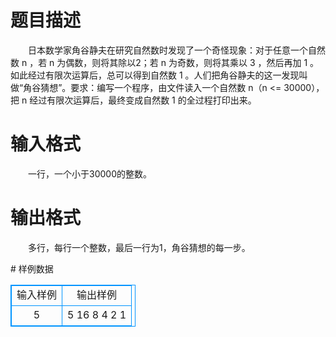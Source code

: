 # 

 
 # 题目描述 
<p>
　　日本数学家角谷静夫在研究自然数时发现了一个奇怪现象：对于任意一个自然数 n ，若 n 为偶数，则将其除以2；若 n 为奇数，则将其乘以 3 ，然后再加 1 。如此经过有限次运算后，总可以得到自然数 1 。人们把角谷静夫的这一发现叫做“角谷猜想”。要求：编写一个程序，由文件读入一个自然数 n（n <= 30000），把 n 经过有限次运算后，最终变成自然数 1 的全过程打印出来。</p> 

 
 # 输入格式 
<p>
　　一行，一个小于30000的整数。</p> 

 
 # 输出格式 
<p>
　　多行，每行一个整数，最后一行为1，角谷猜想的每一步。</p> 
# 样例数据
<style>
        table,table tr th, table tr td { border:1px solid #0094ff; }
        table { width: 200px; min-height: 25px; line-height: 25px; text-align: center; border-collapse: collapse;}   
    </style>
<table>
	<tr>
		<td>输入样例</td>
		<td>输出样例</td>
	</tr>
<tr><td>5</td><td>5
16
8
4
2
1</td></tr></table>
